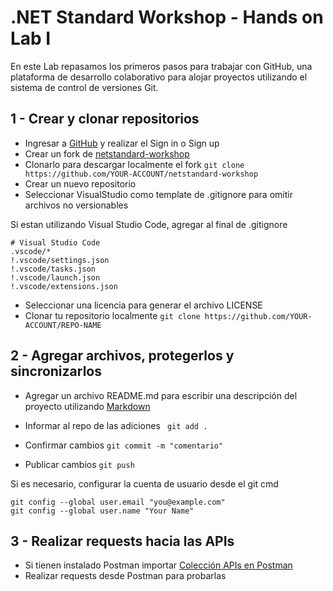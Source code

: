 # .NET Standard Workshop - Hands on Lab I
En este Lab repasamos los primeros pasos para trabajar con GitHub, una plataforma de desarrollo colaborativo 
para alojar proyectos utilizando el sistema de control de versiones Git.

## 1 - Crear y clonar repositorios

- Ingresar a [GitHub](https://github.com/) y realizar el Sign in o Sign up
- Crear un fork de [netstandard-workshop](https://github.com/matiasdieguez/netstandard-workshop)
- Clonarlo para descargar localmente el fork
```git clone https://github.com/YOUR-ACCOUNT/netstandard-workshop```
- Crear un nuevo repositorio
- Seleccionar VisualStudio como template de .gitignore para omitir archivos no versionables

Si estan utilizando Visual Studio Code, agregar al final de .gitignore
```
# Visual Studio Code
.vscode/*
!.vscode/settings.json
!.vscode/tasks.json
!.vscode/launch.json
!.vscode/extensions.json
```

- Seleccionar una licencia para generar el archivo LICENSE
- Clonar tu repositorio localmente
```git clone https://github.com/YOUR-ACCOUNT/REPO-NAME```

## 2 - Agregar archivos, protegerlos y sincronizarlos

- Agregar un archivo README.md para escribir una descripción del proyecto utilizando [Markdown](https://guides.github.com/features/mastering-markdown/) 

- Informar al repo de las adiciones
``` git add .```
- Confirmar cambios
``` git commit -m "comentario" ```
- Publicar cambios
``` git push ```

Si es necesario, configurar la cuenta de usuario desde el git cmd
```
git config --global user.email "you@example.com"
git config --global user.name "Your Name"
```

## 3 - Realizar requests hacia las APIs
- Si tienen instalado Postman importar [Colección APIs en Postman](docs/resources/NETStandard.postman_collection.json)  
- Realizar requests desde Postman para probarlas
